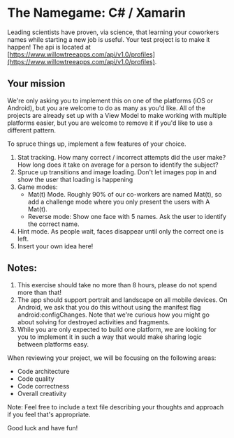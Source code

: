 # The Namegame: C# / Xamarin

Leading scientists have proven, via science, that learning your coworkers names while starting a new job is useful. Your test project is to make it happen! The api is located at [https://www.willowtreeapps.com/api/v1.0/profiles](https://www.willowtreeapps.com/api/v1.0/profiles).


## Your mission

We're only asking you to implement this on one of the platforms (iOS or Android), but you are welcome to do as many as you'd like. All of the projects are already set up with a View Model to make working with multiple platforms easier, but you are welcome to remove it if you'd like to use a different pattern.

To spruce things up, implement a few features of your choice.

1. Stat tracking. How many correct / incorrect attempts did the user make? How long does it take on average for a person to identify the subject?
2. Spruce up transitions and image loading.  Don't let images pop in and show the user that loading is happening
3. Game modes:
    * Mat(t) Mode. Roughly 90% of our co-workers are named Mat(t), so add a challenge mode where you only present the users with A Mat(t).
    * Reverse mode: Show one face with 5 names. Ask the user to identify the correct name.
4. Hint mode. As people wait, faces disappear until only the correct one is left.
5. Insert your own idea here!


## Notes:
1. This exercise should take no more than 8 hours, please do not spend more than that!
2. The app should support portrait and landscape on all mobile devices. On Android, we ask that you do this without using the manifest flag android:configChanges. Note that we're curious how you might go about solving for destroyed activities and fragments.
3. While you are only expected to build one platform, we are looking for you to implement it in such a way that would make sharing logic between platforms easy.

When reviewing your project, we will be focusing on the following areas:
* Code architecture
* Code quality
* Code correctness
* Overall creativity

Note: Feel free to include a text file describing your thoughts and approach if you feel that's appropriate. 

Good luck and have fun!
